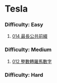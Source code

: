 # Tesla

### Difficulty: Easy

001. [014 最長公共前綴](https://github.com/Kuan-HC/LeetCode/blob/main/Problems/014.md)

### Difficulty: Medium

001. [012 整數轉羅馬數字](https://github.com/Kuan-HC/LeetCode/blob/main/Problems/012.md)


### Difficulty: Hard











